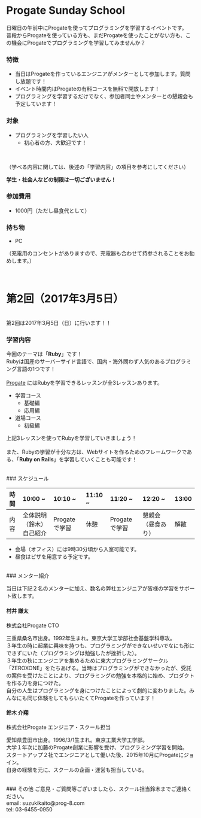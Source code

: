 # Progate Sunday School
日曜日の午前中にProgateを使ってプログラミングを学習するイベントです。
<br>
普段からProgateを使っている方も、まだProgateを使ったことがない方も、この機会にProgateでプログラミングを学習してみませんか？
<br>

### 特徴
- 当日はProgateを作っているエンジニアがメンターとして参加します。質問し放題です！
- イベント時間内はProgateの有料コースを無料で開放します！
- プログラミングを学習するだけでなく、参加者同士やメンターとの懇親会も予定しています！


### 対象
- プログラミングを学習したい人
  - 初心者の方、大歓迎です！
<br>

（学べる内容に関しては、後述の「学習内容」の項目を参考にしてください）

**学生・社会人などの制限は一切ございません！**

### 参加費用
- 1000円（ただし昼食代として）

### 持ち物
- PC

（充電用のコンセントがありますので、充電器も合わせて持参されることをお勧めします。）

<br>

# 第2回（2017年3月5日）
<br>
第2回は2017年3月5日（日）に行います！！

### 学習内容
今回のテーマは「**Ruby**」です！
<br>
Rubyは国産のサーバーサイド言語で、国内・海外問わず人気のあるプログラミング言語の1つです！
<br>
<br>
[Progate](http://prog-8.com/ "Progate") にはRubyを学習できるレッスンが全3レッスンあります。
<br>

- 学習コース
    - 基礎編
    - 応用編
- 道場コース
    - 初級編

上記3レッスンを使ってRubyを学習していきましょう！
<br>
<br>
また、Rubyの学習が十分な方は、Webサイトを作るためのフレームワークである、「**Ruby on Rails**」を学習していくことも可能です！

<br>
### スケジュール

| 時間 | 10:00 ~ | 10:10 ~ | 11:10 ~ | 11:20 ~ | 12:20 ~ | 13:00 |
|:------------ |:-------------- |:-------------- |:-------------- |:-------------- |:-------------- |:-------------- |
| 内容 | 全体説明（鈴木）<br>自己紹介 | Progateで学習 | 休憩 | Progateで学習 | 懇親会（昼食あり） | 解散 |

- 会場（オフィス）には9時30分頃から入室可能です。
- 昼食はピザを用意する予定です。

<br>
### メンター紹介

当日は下記２名のメンターに加え、数名の弊社エンジニアが皆様の学習をサポート致します。

#### 村井 謙太
株式会社Progate CTO

三重県桑名市出身。1992年生まれ。東京大学工学部社会基盤学科専攻。 
<br>
３年生の時に起業に興味を持つも、プログラミングができないせいでなにも形にできずにいた（プログラミングは勉強したが挫折した）。
<br>
３年生の秋にエンジニアを集めるために東大プログラミングサークル「ZEROXONE」をたちあげる。当時はプログラミングができなかったが、受託の案件を受けたことにより、プログラミングの勉強を本格的に始め、プロダクトを作る力を身につけた。
<br>
自分の人生はプログラミングを身につけたことによって劇的に変わりました。みんなにも同じ体験をしてもらいたくてProgateを作っています！

#### 鈴木 介翔
株式会社Progate エンジニア・スクール担当

愛知県豊田市出身。1996/3/1生まれ。東京工業大学工学部。
<br>
大学１年次に加藤のProgate創業に影響を受け、プログラミング学習を開始。
<br>
スタートアップ２社でエンジニアとして働いた後、2015年10月にProgateにジョイン。
<br>
自身の経験を元に、スクールの企画・運営も担当している。

<br>
### その他
ご意見・ご質問等ございましたら、スクール担当鈴木までご連絡ください。
<br>
email: suzukikaito@prog-8.com
<br>
tel: 03-6455-0950

<br>
